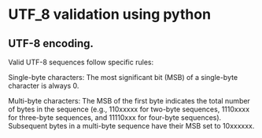 # UTF_8 validation using python

## UTF-8 encoding.

Valid UTF-8 sequences follow specific rules:

Single-byte characters: The most significant bit (MSB) of a single-byte character is always 0.

Multi-byte characters: The MSB of the first byte indicates the total number of bytes in the sequence (e.g., 110xxxxx for two-byte sequences, 1110xxxx for three-byte sequences, and 11110xxx for four-byte sequences). Subsequent bytes in a multi-byte sequence have their MSB set to 10xxxxxx.
